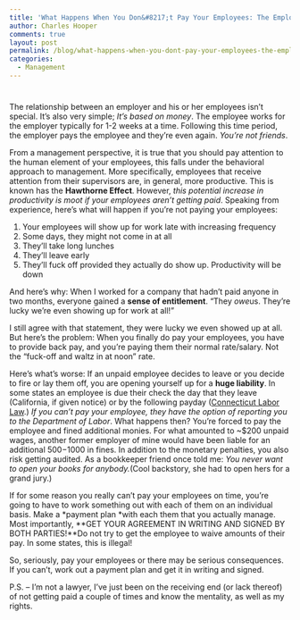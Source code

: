 ```yaml
---
title: 'What Happens When You Don&#8217;t Pay Your Employees: The Employee-Employer Relationship'
author: Charles Hooper
comments: true
layout: post
permalink: /blog/what-happens-when-you-dont-pay-your-employees-the-employee-employer-relationship/
categories:
  - Management
---
```

# 

The relationship between an employer and his or her employees isn’t special. It’s also very simple; *It’s based on money*. The employee works for the employer typically for 1-2 weeks at a time. Following this time period, the employer pays the employee and they’re even again. *You’re not friends*.

From a management perspective, it is true that you should pay attention to the human element of your employees, this falls under the behavioral approach to management. More specifically, employees that receive attention from their supervisors are, in general, more productive. This is known has the **Hawthorne Effect**. However, *this potential increase in productivity is moot if your employees aren’t getting paid*. Speaking from experience, here’s what will happen if you’re not paying your employees:

1.  Your employees will show up for work late with increasing frequency
2.  Some days, they might not come in at all
3.  They’ll take long lunches
4.  They’ll leave early
5.  They’ll fuck off provided they actually do show up. Productivity will be down

And here’s why: When I worked for a company that hadn’t paid anyone in two months, everyone gained a **sense of entitlement**. “They *owe*us. They’re lucky we’re even showing up for work at all!”

I still agree with that statement, they were lucky we even showed up at all. But here’s the problem: When you finally do pay your employees, you have to provide back pay, and you’re paying them their normal rate/salary. Not the “fuck-off and waltz in at noon” rate.

Here’s what’s worse: If an unpaid employee decides to leave or you decide to fire or lay them off, you are opening yourself up for a **huge liability**. In some states an employee is due their check the day that they leave (California, if given notice) or by the following payday ([Connecticut Labor Law][1].) *If you can’t pay your employee, they have the option of reporting you to the Department of Labor*. What happens then? You’re forced to pay the employee and fined additional monies. For what amounted to ~$200 unpaid wages, another former employer of mine would have been liable for an additional $500-$1000 in fines. In addition to the monetary penalties, you also risk getting audited. As a bookkeeper friend once told me: *You never want to open your books for anybody.*(Cool backstory, she had to open hers for a grand jury.)

 [1]: http://www.ctdol.state.ct.us/wgwkstnd/laws-regs/wglaws.htm

If for some reason you really can’t pay your employees on time, you’re going to have to work something out with each of them on an individual basis. Make a *payment plan *with each them that you actually manage. Most importantly, **GET YOUR AGREEMENT IN WRITING AND SIGNED BY BOTH PARTIES!**Do not try to get the employee to waive amounts of their pay. In some states, this is illegal!

So, seriously, pay your employees or there may be serious consequences. If you can’t, work out a payment plan and get it in writing and signed.

P.S. – I’m not a lawyer, I’ve just been on the receiving end (or lack thereof) of not getting paid a couple of times and know the mentality, as well as my rights.
